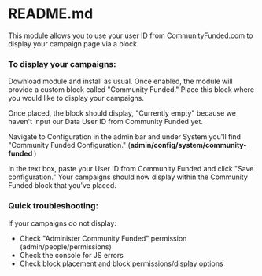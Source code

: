 README.md
=========

This module allows you to use your user ID from 
CommunityFunded.com to display your campaign page via
a block.

<h3>To display your campaigns:</h3>
Download module and install as usual. Once enabled, 
the module will provide a custom block called 
"Community Funded." Place this block where you would 
like to display your campaigns.

Once placed, the block should display, "Currently 
empty" because we haven't input our Data User ID from
Community Funded yet.

Navigate to Configuration in the admin bar and under 
System you'll find "Community Funded Configuration." 
(<strong>admin/config/system/community-funded
</strong>)

In the text box, paste your User ID from Community 
Funded and click "Save configuration." Your campaigns 
should now display within the Community Funded block 
that you've placed.

<h3>Quick troubleshooting:</h3>
If your campaigns do not display:
<ul>
  <li>Check "Administer Community Funded" permission 
  (admin/people/permissions) </li>
  <li>Check the console for JS errors</li>
  <li>Check block placement and block 
  permissions/display options</li>
</ul>

